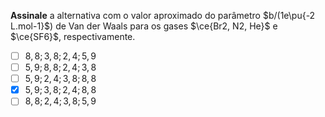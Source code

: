 **Assinale** a alternativa com o valor aproximado do parâmetro $b/(1e\pu{-2 L.mol-1}$) de Van der Waals para os gases $\ce{Br2, N2, He}$ e $\ce{SF6}$, respectivamente.

- [ ] $8,8; 3,8; 2,4; 5,9$
- [ ] $5,9; 8,8; 2,4; 3,8$
- [ ] $5,9; 2,4;  3,8; 8,8$
- [x] $5,9; 3,8; 2,4; 8,8$
- [ ] $8,8; 2,4; 3,8; 5,9$
